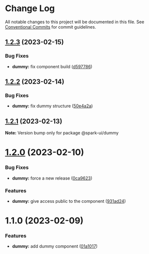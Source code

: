 # Change Log

All notable changes to this project will be documented in this file.
See [Conventional Commits](https://conventionalcommits.org) for commit guidelines.

## [1.2.3](https://github.com/adevinta/spark/compare/@spark-ui/dummy@1.2.2...@spark-ui/dummy@1.2.3) (2023-02-15)

### Bug Fixes

- **dummy:** fix component build ([d597786](https://github.com/adevinta/spark/commit/d59778658e5187ca5e2a7375e8c874ca841eac76))

## [1.2.2](https://github.com/adevinta/spark/compare/@spark-ui/dummy@1.2.1...@spark-ui/dummy@1.2.2) (2023-02-14)

### Bug Fixes

- **dummy:** fix dummy structure ([50e4a2a](https://github.com/adevinta/spark/commit/50e4a2ac95843839f167557dc36e5a2a2c011349))

## [1.2.1](https://github.com/adevinta/spark/compare/@spark-ui/dummy@1.2.0...@spark-ui/dummy@1.2.1) (2023-02-13)

**Note:** Version bump only for package @spark-ui/dummy

# [1.2.0](https://github.com/adevinta/spark/compare/@spark-ui/dummy@1.1.0...@spark-ui/dummy@1.2.0) (2023-02-10)

### Bug Fixes

- **dummy:** force a new release ([0ca9623](https://github.com/adevinta/spark/commit/0ca9623dc86f02eab184ecd668b2bafc68c10ca2))

### Features

- **dummy:** give access public to the component ([931ad24](https://github.com/adevinta/spark/commit/931ad246bd5d7a5ac91bea03b405d84a0ae95071))

# 1.1.0 (2023-02-09)

### Features

- **dummy:** add dummy component ([01a1017](https://github.com/adevinta/spark/commit/01a101796370f2a4006ededd68f5d7b1c93943b4))
